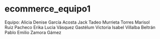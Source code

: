 # ecommerce_equipo1
Equipo: 
Alicia Denise García Acosta
Jack Tadeo Murrieta Torres
Marisol Ruiz Pacheco
Erika Lucia Vásquez Gastélum
Victoria Isabel Villalba Beltrán
Pablo Emilio Zamora Gámez
